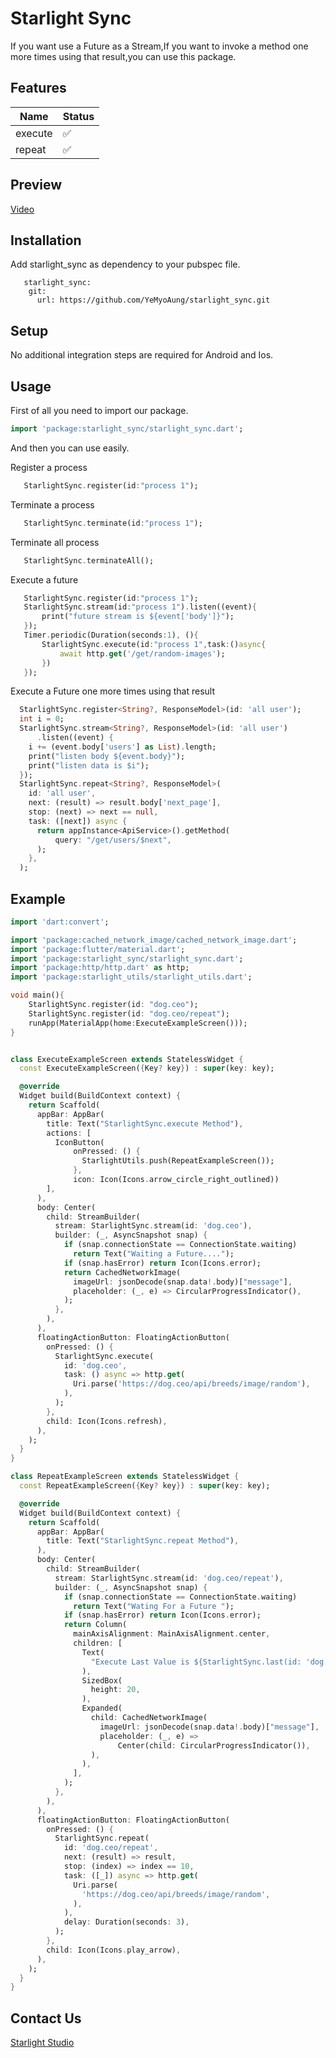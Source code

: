 # Starlight Sync

If you want use a Future as a Stream,If you want to invoke a method one more times using that result,you can use this package.

## Features
| Name |  Status |
|------|------|
| execute | ✅ |
| repeat | ✅ |


## Preview

[Video](https://drive.google.com/file/d/1gKr_qawcUBNYLohD1jhARHgWaVajMX24/preview)


## Installation

Add starlight_sync as dependency to your pubspec file.

```
   starlight_sync: 
    git:
      url: https://github.com/YeMyoAung/starlight_sync.git
```
## Setup

No additional integration steps are required for Android and Ios.

## Usage

First of all you need to import our package.

```dart
import 'package:starlight_sync/starlight_sync.dart';
```

And then you can use easily.

Register a process
```dart
   StarlightSync.register(id:"process 1");
```

Terminate a process
```dart
   StarlightSync.terminate(id:"process 1");
 ```

Terminate all process
```dart
   StarlightSync.terminateAll();
```

Execute a future
 ```dart
    StarlightSync.register(id:"process 1");
    StarlightSync.stream(id:"process 1").listen((event){
        print("future stream is ${event['body']}");
    });
    Timer.periodic(Duration(seconds:1), (){
        StarlightSync.execute(id:"process 1",task:()async{
            await http.get('/get/random-images');
        })
    });
 ```
Execute a Future one more times using that result
 ```dart
   StarlightSync.register<String?, ResponseModel>(id: 'all user');
   int i = 0;
   StarlightSync.stream<String?, ResponseModel>(id: 'all user')
       .listen((event) {
     i += (event.body['users'] as List).length;
     print("listen body ${event.body}");
     print("listen data is $i");
   });
   StarlightSync.repeat<String?, ResponseModel>(
     id: 'all user',
     next: (result) => result.body['next_page'],
     stop: (next) => next == null,
     task: ([next]) async {
       return appInstance<ApiService>().getMethod(
           query: "/get/users/$next",
       );
     },
   );
```

## Example

```dart
import 'dart:convert';

import 'package:cached_network_image/cached_network_image.dart';
import 'package:flutter/material.dart';
import 'package:starlight_sync/starlight_sync.dart';
import 'package:http/http.dart' as http;
import 'package:starlight_utils/starlight_utils.dart';

void main(){
    StarlightSync.register(id: "dog.ceo");
    StarlightSync.register(id: "dog.ceo/repeat");
    runApp(MaterialApp(home:ExecuteExampleScreen()));
}


class ExecuteExampleScreen extends StatelessWidget {
  const ExecuteExampleScreen({Key? key}) : super(key: key);

  @override
  Widget build(BuildContext context) {
    return Scaffold(
      appBar: AppBar(
        title: Text("StarlightSync.execute Method"),
        actions: [
          IconButton(
              onPressed: () {
                StarlightUtils.push(RepeatExampleScreen());
              },
              icon: Icon(Icons.arrow_circle_right_outlined))
        ],
      ),
      body: Center(
        child: StreamBuilder(
          stream: StarlightSync.stream(id: 'dog.ceo'),
          builder: (_, AsyncSnapshot snap) {
            if (snap.connectionState == ConnectionState.waiting)
              return Text("Waiting a Future....");
            if (snap.hasError) return Icon(Icons.error);
            return CachedNetworkImage(
              imageUrl: jsonDecode(snap.data!.body)["message"],
              placeholder: (_, e) => CircularProgressIndicator(),
            );
          },
        ),
      ),
      floatingActionButton: FloatingActionButton(
        onPressed: () {
          StarlightSync.execute(
            id: 'dog.ceo',
            task: () async => http.get(
              Uri.parse('https://dog.ceo/api/breeds/image/random'),
            ),
          );
        },
        child: Icon(Icons.refresh),
      ),
    );
  }
}

class RepeatExampleScreen extends StatelessWidget {
  const RepeatExampleScreen({Key? key}) : super(key: key);

  @override
  Widget build(BuildContext context) {
    return Scaffold(
      appBar: AppBar(
        title: Text("StarlightSync.repeat Method"),
      ),
      body: Center(
        child: StreamBuilder(
          stream: StarlightSync.stream(id: 'dog.ceo/repeat'),
          builder: (_, AsyncSnapshot snap) {
            if (snap.connectionState == ConnectionState.waiting)
              return Text("Wating For a Future ");
            if (snap.hasError) return Icon(Icons.error);
            return Column(
              mainAxisAlignment: MainAxisAlignment.center,
              children: [
                Text(
                  "Execute Last Value is ${StarlightSync.last(id: 'dog.ceo')?.body}",
                ),
                SizedBox(
                  height: 20,
                ),
                Expanded(
                  child: CachedNetworkImage(
                    imageUrl: jsonDecode(snap.data!.body)["message"],
                    placeholder: (_, e) =>
                        Center(child: CircularProgressIndicator()),
                  ),
                ),
              ],
            );
          },
        ),
      ),
      floatingActionButton: FloatingActionButton(
        onPressed: () {
          StarlightSync.repeat(
            id: 'dog.ceo/repeat',
            next: (result) => result,
            stop: (index) => index == 10,
            task: ([_]) async => http.get(
              Uri.parse(
                'https://dog.ceo/api/breeds/image/random',
              ),
            ),
            delay: Duration(seconds: 3),
          );
        },
        child: Icon(Icons.play_arrow),
      ),
    );
  }
}


```

## Contact Us


[Starlight Studio](https://www.facebook.com/starlightstudio.of/)
	
